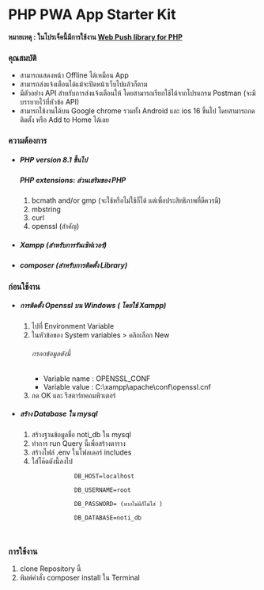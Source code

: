 <h1>PHP PWA App Starter Kit</h1>
<h4>หมายเหตุ : ในโปรเจ็คนี้มีการใช้งาน <a href="https://github.com/nuttapong1996/web-push-php"> Web Push library for PHP</a> </h4>
<h3>คุณสมบัติ</h3>
<ul>
    <li>สามารถแสดงหน้า Offline ได้เหมือน App</li>
    <li>สามารถส่งแจ้งเตือนได้แม้จะปิดหน้าเว็บไปแล้วก็ตาม</li>
    <li>มีตัวอย่าง API สำหรับการส่งแจ้งเตือนให้ โดยสามารถเรียกใช้ได้จากโปรแกรม Postman (จะมีบรรยายไว้ที่หัวข้อ API) </li>
    <li>สามารถใช้งานได้บน Google chrome รวมทั้ง Android และ ios 16 ขึ้นไป โดยสามารถกดติดตั้ง หรือ Add to Home ได้เลย</li>
</ul>
<h3>ความต้องการ</h5>
    <ul>
        <li><h5>PHP version 8.1 ขึ้นไป </h5></li>
        <h5>PHP extensions: ส่วนเสริมของ PHP</h5>
            <ol>
                <li>bcmath and/or gmp (จะใช้หรือไม่ใช้ก็ได้ แต่เพื่อประสิทธิภาพที่ดีควรมี)</li>
                <li>mbstring</li>
                <li>curl</li>
                <li>openssl (สำคัญ) </li>
            </ol>
        <li><h5>Xampp (สำหรับการรันเซิฟเวอร์)</h5></li>
        <li><h5>composer (สำหรับการติดตั้ง Library)</h5></li>
    </ul>
    
<h3>ก่อนใช้งาน</h3>
<ul>
   <li><h5>การติดตั้ง Openssl บน Windows ( โดยใช้ Xampp)</h5></li>
    <ol>
        <li>ไปที่ Environment Variable</li>
        <li>ในหัวข้อของ System variables > คลิกเลือก New </li>
        <h6>กรอกข้อมูลดังนี้</h6>
        <ul>
            <li>Variable name : OPENSSL_CONF</li>
            <li>Variable value : C:\xampp\apache\conf\openssl.cnf</li>
        </ul>
        <li>กด OK และ รีสตาร์ทคอมพิวเตอร์</li>
    </ol>
    <li><h5>สร้าง Database ใน mysql</h5></li>
    <ol>
        <li>สร้างฐานข้อมูลชื่อ noti_db ใน mysql</li>
        <li>ทำการ run Query นี้เพื่อสร้างตาราง</li>
        <li>สร้างไฟล์ .env ในโฟลเดอร์ includes</li>
        <li>ใส่โค๊ดดังนี้ลงไป</li>
        <code>
            DB_HOST=localhost <br>
            DB_USERNAME=root <br>
            DB_PASSWORD= (หากไม่มีก็ไม่ใส่ ) <br>
            DB_DATABASE=noti_db <br>
        </code>
    </ol>
</ul>
<h3>การใช้งาน</h3>
    <ol>
        <li>clone Repository นี้</li>
        <li>พิมพ์คำสั่ง composer install ใน Terminal</li>
    </ol>
